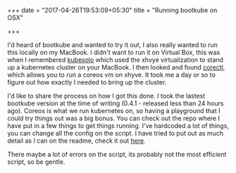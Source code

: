 +++
date = "2017-04-26T19:53:09+05:30"
title = "Running bootkube on OSX"

+++

I'd heard of bootkube and wanted to try it out, I also really wanted to run this locally on my MacBook. I didn't want to run it on Virtual Box, this was when I remembered [kubesolo][1] which used the xhvye virtualization to stand up a kubernetes cluster on your MacBook. I then looked and found [corectl][2], which allows you to run a coreos vm on xhyve. It took me a day or so to figure out how exactly I needed to bring up the cluster. 

I'd like to share the process on how I got this done. I took the lastest bootkube version at the time of writing (0.4.1 - released less than 24 hours ago). Coreos is what we run kubernetes on, so having a playground that I could try things out was a big bonus. You can check out the repo where I have put in a few things to get things running. I've hardcoded a lot of things, you can change all the config on the script. I have tried to put out as much detail as I can on the readme, check it out [here][3].

There maybe a lot of errors on the script, its probably not the most efficient script, so be gentle.

[1]:https://github.com/TheNewNormal/kube-solo-osx
[2]:https://github.com/TheNewNormal/corectl
[3]:https://github.com/rmenn/bootkube-osx

